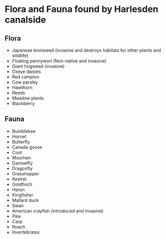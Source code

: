 # Flora and Fauna found by Harlesden canalside

## Flora

- Japanese knotweed (invasive and destroys habitats for other plants and wildlife)
- Floating pennywort (Non-native and invasive)
- Giant hogweed (invasive)
- Oxeye daisies
- Red campion
- Cow parsley
- Hawthorn
- Reeds
- Meadow plants
- Blackberry
 

## Fauna

- Bumblebee
- Hornet
- Butterfly
- Canada goose
- Coot
- Moorhen
- Damselfly
- Dragonfly
- Grasshopper
- Kestrel
- Goldfinch
- Heron
- Kingfisher
- Mallard duck
- Swan
- American crayfish (introduced and invasive)
- Pike
- Carp
- Roach
- Invertebrates